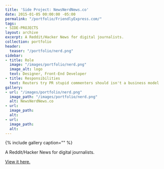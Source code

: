 ```yaml
---
title: 'Side Project: NewsNerdNews.co'
date: 2015-01-05 00:00:00 -05:00
permalink: "/portfolio/FriendlyExpress.com/"
tags:
- SIDE-PROJECTS
layout: archive
excerpt: A Reddit/Hacker News for digital journalists.
collection: portfolio
header:
  teaser: "/portfolio/nerd.png"
sidebar:
- title: Role
  image: "/images/portfolio/nerd.png"
  image_alt: logo
  text: Designer, Front-End Developer
- title: Responsibilities
  text: Reuters try PR stupid commenters should isn't a business model
gallery:
- url: "/images/portfolio/nerd.png"
  image_path: "/images/portfolio/nerd.png"
  alt: NewsNerdNews.co
- url: 
  image_path: 
  alt: 
- url: 
  image_path: 
  alt: 
---
```


{% include gallery caption="" %}


A Reddit/Hacker News for digital journalists.

[View it here.](http://newsnerdnews.co/)
